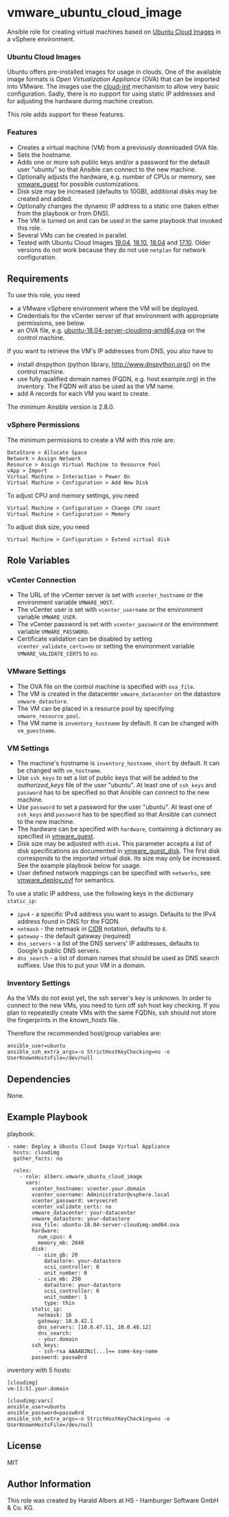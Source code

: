 vmware_ubuntu_cloud_image
=========================

Ansible role for creating virtual machines based on [Ubuntu Cloud Images](https://cloud-images.ubuntu.com/) in a vSphere environment.

### Ubuntu Cloud Images

Ubuntu offers pre-installed images for usage in clouds. 
One of the available image formats is _Open Virtualization Appliance_ (OVA) that can be imported into VMware.
The images use the [cloud-init](https://cloudinit.readthedocs.io/en/latest/index.html) mechanism to allow very basic configuration.
Sadly, there is no support for using static IP addresses and for adjusting the hardware during machine creation.

This role adds support for these features.

### Features

- Creates a virtual machine (VM) from a previously downloaded OVA file.
- Sets the hostname.
- Adds one or more ssh public keys and/or a password for the default user "ubuntu" so that Ansible can connect to the new machine.
- Optionally adjusts the hardware, e.g. number of CPUs or memory, see [vmware_guest](https://docs.ansible.com/ansible/latest/modules/vmware_guest_module.html#parameters) for possible customizations.
- Disk size may be increased (defaults to 10GB), additional disks may be created and added.
- Optionally changes the dynamic IP address to a static one (taken either from the playbook or from DNS).
- The VM is turned on and can be used in the same playbook that invoked this role.
- Several VMs can be created in parallel.
- Tested with Ubuntu Cloud Images [19.04](https://cloud-images.ubuntu.com/releases/19.04/release-20190514/ubuntu-19.04-server-cloudimg-amd64.ova), [18.10](https://cloud-images.ubuntu.com/releases/18.10/release-20190514/ubuntu-18.10-server-cloudimg-amd64.ova), [18.04](https://cloud-images.ubuntu.com/releases/18.04/release-20190514/ubuntu-18.04-server-cloudimg-amd64.ova) and [17.10](http://cloud-images-archive.ubuntu.com/releases/artful/release-20180706/ubuntu-17.10-server-cloudimg-amd64.ova).
  Older versions do not work because they do not use `netplan` for network configuration.

Requirements
------------

To use this role, you need

- a VMware vSphere environment where the VM will be deployed.
- Credentials for the vCenter server of that environment with appropriate permissions, see below.
- an OVA file, e.g. [ubuntu-18.04-server-cloudimg-amd64.ova](https://cloud-images.ubuntu.com/releases/18.04/release/ubuntu-18.04-server-cloudimg-amd64.ova) on the control machine.

If you want to retrieve the VM's IP addresses from DNS, you also have to 

- install dnspython (python library, http://www.dnspython.org/) on the control machine.
- use fully qualified domain names (FQDN, e.g. host.example.org) in the inventory.
  The FQDN will also be used as the VM name.
- add A records for each VM you want to create.

The minimum Ansible version is 2.8.0.

### vSphere Permissions

The minimum permissions to create a VM with this role are:

    DataStore > Allocate Space
    Network > Assign Network
    Resource > Assign Virtual Machine to Resource Pool
    vApp > Import
    Virtual Machine > Interaction > Power On
    Virtual Machine > Configuration > Add New Disk

To adjust CPU and memory settings, you need

    Virtual Machine > Configuration > Change CPU count
    Virtual Machine > Configuration > Memory

To adjust disk size, you need

    Virtual Machine > Configuration > Extend virtual disk


Role Variables
--------------

### vCenter Connection

- The URL of the vCenter server is set with `vcenter_hostname` or the environment variable `VMWARE_HOST`.
- The vCenter user is set with `vcenter_username` or the environment variable `VMWARE_USER`.
- The vCenter password is set with `vcenter_password` or the environment variable `VMWARE_PASSWORD`.
- Certificate validation can be disabled by setting `vcenter_validate_certs=no` or setting the environment variable
 `VMWARE_VALIDATE_CERTS` to `no`.

### VMware Settings

- The OVA file on the control machine is specified with `ova_file`.
- The VM is created in the datacenter `vmware_datacenter` on the datastore `vmware_datastore`.
- The VM can be placed in a resource pool by specifying `vmware_resource_pool`.
- The VM name is `inventory_hostname` by default. It can be changed with `vm_guestname`.

### VM Settings

- The machine's hostname is `inventory_hostname_short` by default. It can be changed with `vm_hostname`.
- Use `ssh_keys` to set a list of public keys that will be added to the *authorized_keys* file of the user "ubuntu".
  At least one of `ssh_keys` and `password` has to be specified so that Ansible can connect to the new machine.
- Use `password` to set a password for the user "ubuntu".
  At least one of `ssh_keys` and `password` has to be specified so that Ansible can connect to the new machine.
- The hardware can be specified with `hardware`, containing a dictionary as specified in [vmware_guest](https://docs.ansible.com/ansible/latest/modules/vmware_guest_module.html#parameters).
- Disk size may be adjusted with `disk`. This parameter accepts a list of disk specifications as documented in [vmware_guest_disk](https://docs.ansible.com/ansible/latest/modules/vmware_guest_disk_module.html#parameters).
  The first disk corresponds to the imported virtual disk. Its size may only be increased.
  See the example playbook below for usage.
- User defined network mappings can be specified with `networks`, see [vmware_deploy_ovf](https://docs.ansible.com/ansible/latest/modules/vmware_deploy_ovf_module.html#parameters) for semantics.

To use a static IP address, use the following keys in the dictionary `static_ip`:
- `ipv4` - a specific IPv4 address you want to assign. Defaults to the IPv4 address found in DNS for the FQDN.
- `netmask` - the netmask in [CIDR](https://en.wikipedia.org/wiki/Classless_Inter-Domain_Routing) notation, defaults to `8`.
- `gateway` - the default gateway (required)
- `dns_servers` - a list of the DNS servers' IP addresses, defaults to Google's public DNS servers.
- `dns_search` - a list of domain names that should be used as DNS search suffixes.
   Use this to put your VM in a domain. 

### Inventory Settings

As the VMs do not exist yet, the ssh server's key is unknown.
In order to connect to the new VMs, you need to turn off ssh host key checking.
If you plan to repeatedly create VMs with the same FQDNs, ssh should not store the fingerprints in the _known_hosts_ file.

Therefore the recommended host/group variables are:

    ansible_user=ubuntu
    ansible_ssh_extra_args=-o StrictHostKeyChecking=no -o UserKnownHostsFile=/dev/null

Dependencies
------------

None.

Example Playbook
----------------

playbook:

    - name: Deploy a Ubuntu Cloud Image Virtual Appliance
      hosts: cloudimg
      gather_facts: no
    
      roles:
        - role: albers.vmware_ubuntu_cloud_image
          vars:
            vcenter_hostname: vcenter.your.domain
            vcenter_username: Administrator@vsphere.local
            vcenter_password: verysecret
            vcenter_validate_certs: no
            vmware_datacenter: your-datacenter
            vmware_datastore: your-datastore
            ova_file: ubuntu-18.04-server-cloudimg-amd64.ova
            hardware:
              num_cpus: 4
              memory_mb: 2048
            disk:
              - size_gb: 20
                datastore: your-datastore
                scsi_controller: 0
                unit_number: 0
              - size_mb: 250
                datastore: your-datastore
                scsi_controller: 0
                unit_number: 1
                type: thin
            static_ip:
              netmask: 16
              gateway: 10.0.42.1
              dns_servers: [10.0.47.11, 10.0.48.12]
              dns_search:
              - your.domain
            ssh_keys:
              - ssh-rsa AAAAB3Nz[...]== some-key-name
            password: passw0rd

inventory with 5 hosts:

    [cloudimg]
    vm-[1:5].your.domain
    
    [cloudimg:vars]
    ansible_user=ubuntu
    ansible_password=passw0rd
    ansible_ssh_extra_args=-o StrictHostKeyChecking=no -o UserKnownHostsFile=/dev/null

License
-------

MIT

Author Information
------------------
This role was created by Harald Albers at HS - Hamburger Software GmbH & Co. KG.
